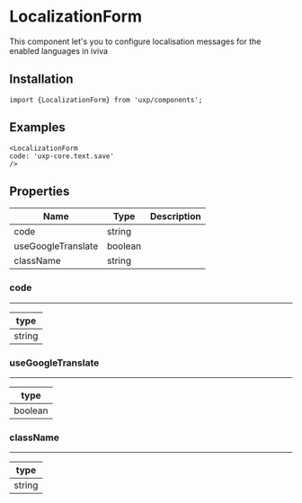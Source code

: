 # LocalizationForm




This component let's you to configure localisation messages for the enabled languages in iviva



## Installation



```tsx
import {LocalizationForm} from 'uxp/components';
```

## Examples



```tsx
<LocalizationForm
code: 'uxp-core.text.save'
/>
```

## Properties

|Name|Type|Description|
|-|-|-|
|code|string||
|useGoogleTranslate|boolean||
|className|string||
### code



---





|type|
|-|
|string|
### useGoogleTranslate



---





|type|
|-|
|boolean|
### className



---





|type|
|-|
|string|
